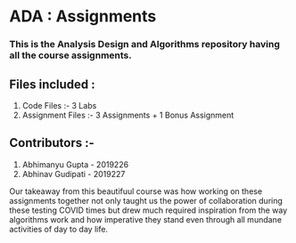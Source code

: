 # ADA : Assignments 

### This is the Analysis Design and Algorithms repository having all the course assignments. 

## Files included :
1) Code Files :- 3 Labs 
2) Assignment Files :- 3 Assignments + 1 Bonus Assignment

## Contributors :- 
1) Abhimanyu Gupta  - 2019226
2) Abhinav Gudipati - 2019227 

Our takeaway from this beautifuul course was how working on these assignments together not only taught us the power of collaboration during these testing COVID times but drew much required inspiration from the way algorithms work and how imperative they stand even through all mundane activities of day to day life. 


